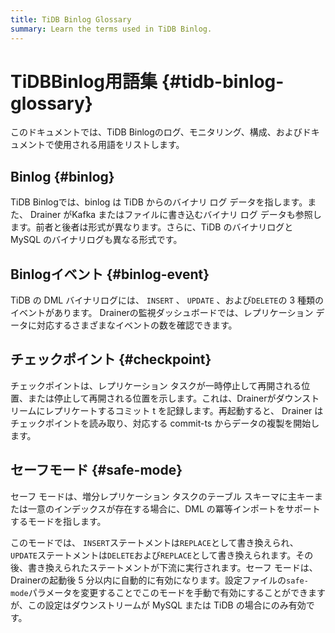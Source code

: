 ```yaml
---
title: TiDB Binlog Glossary
summary: Learn the terms used in TiDB Binlog.
---
```


# TiDBBinlog用語集 {#tidb-binlog-glossary}

このドキュメントでは、TiDB Binlogのログ、モニタリング、構成、およびドキュメントで使用される用語をリストします。

## Binlog {#binlog}

TiDB Binlogでは、binlog は TiDB からのバイナリ ログ データを指します。また、 Drainer がKafka またはファイルに書き込むバイナリ ログ データも参照します。前者と後者は形式が異なります。さらに、TiDB のバイナリログと MySQL のバイナリログも異なる形式です。

## Binlogイベント {#binlog-event}

TiDB の DML バイナリログには、 `INSERT` 、 `UPDATE` 、および`DELETE`の 3 種類のイベントがあります。 Drainerの監視ダッシュボードでは、レプリケーション データに対応するさまざまなイベントの数を確認できます。

## チェックポイント {#checkpoint}

チェックポイントは、レプリケーション タスクが一時停止して再開される位置、または停止して再開される位置を示します。これは、Drainerがダウンストリームにレプリケートするコミット t を記録します。再起動すると、 Drainer はチェックポイントを読み取り、対応する commit-ts からデータの複製を開始します。

## セーフモード {#safe-mode}

セーフ モードは、増分レプリケーション タスクのテーブル スキーマに主キーまたは一意のインデックスが存在する場合に、DML の冪等インポートをサポートするモードを指します。

このモードでは、 `INSERT`ステートメントは`REPLACE`として書き換えられ、 `UPDATE`ステートメントは`DELETE`および`REPLACE`として書き換えられます。その後、書き換えられたステートメントが下流に実行されます。セーフ モードは、 Drainerの起動後 5 分以内に自動的に有効になります。設定ファイルの`safe-mode`パラメータを変更することでこのモードを手動で有効にすることができますが、この設定はダウンストリームが MySQL または TiDB の場合にのみ有効です。
